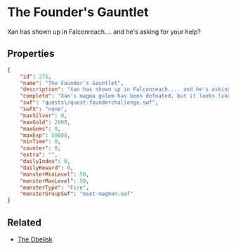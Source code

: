 # The Founder's Gauntlet

Xan has shown up in Falconreach.... and he's asking for your help?

## Properties

```json
{
    "id": 275,
    "name": "The Founder's Gauntlet",
    "description": "Xan has shown up in Falconreach.... and he's asking for your help?",
    "complete": "Xan's magma golem has been defeated, but it looks like the defeat had the opposite effect... he's now more motivated than ever to consume the world in flames. Just goes to show you... you can never trust an insane pyromancer.",
    "swf": "quests\/quest-founderchallenge.swf",
    "swfX": "none",
    "maxSilver": 0,
    "maxGold": 2000,
    "maxGems": 0,
    "maxExp": 50000,
    "minTime": 0,
    "counter": 0,
    "extra": "",
    "dailyIndex": 0,
    "dailyReward": 0,
    "monsterMinLevel": 50,
    "monsterMaxLevel": 50,
    "monsterType": "Fire",
    "monsterGroupSwf": "mset-magman.swf"
}
```

## Related

- [The Obelisk](../items/1900-the-obelisk.md)

